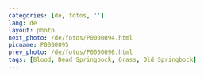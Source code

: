 ```yaml
---
categories: [de, fotos, '']
lang: de
layout: photo
next_photo: /de/fotos/P0000094.html
picname: P0000095
prev_photo: /de/fotos/P0000096.html
tags: [Blood, Dead Springbock, Grass, Old Springbock]
---
```

